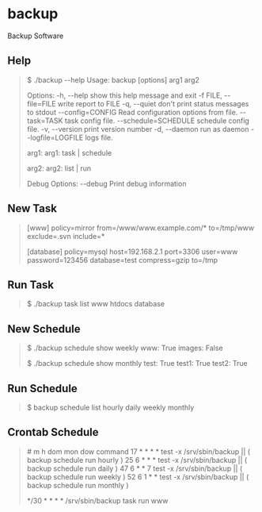 backup
======

Backup Software

Help
------
<blockquote>
$ ./backup --help
Usage: backup [options] arg1 arg2 <task>

Options:
  -h, --help            show this help message and exit
  -f FILE, --file=FILE  write report to FILE
  -q, --quiet           don't print status messages to stdout
  --config=CONFIG       Read configuration options from file.
  --task=TASK           task config file.
  --schedule=SCHEDULE   schedule config file.
  -v, --version         print version number
  -d, --daemon          run as daemon
  --logfile=LOGFILE     logs file.

  arg1:
    arg1: task | schedule

  arg2:
    arg2: list | run

  Debug Options:
    --debug             Print debug information
</blockquote>

New Task
------
<blockquote>
[www]
policy=mirror
from=/www/www.example.com/*
to=/tmp/www
exclude=.svn
include=*

[database]
policy=mysql
host=192.168.2.1
port=3306
user=www
password=123456
database=test
compress=gzip
to=/tmp
</blockquote>

Run Task
------
<blockquote>
$ ./backup task list
www
htdocs
database
</blockquote>

New Schedule
------
<blockquote>
$ ./backup schedule show weekly
www: True
images: False

$ ./backup schedule show monthly
test: True
test1: True
test2: True
</blockquote>

Run Schedule
------
<blockquote>
$ backup schedule list
hourly
daily
weekly
monthly
</blockquote>

Crontab Schedule
------
<blockquote>
# m h  dom mon dow   command
17 *    * * *   test -x /srv/sbin/backup || ( backup schedule run hourly )
25 6    * * *   test -x /srv/sbin/backup || ( backup schedule run daily )
47 6    * * 7   test -x /srv/sbin/backup || ( backup schedule run weekly )
52 6    1 * *   test -x /srv/sbin/backup || ( backup schedule run monthly )


*/30 * * * * /srv/sbin/backup task run www
</blockquote>

